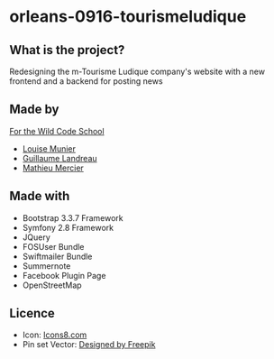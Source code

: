 # orleans-0916-tourismeludique

What is the project?
-----------

Redesigning the m-Tourisme Ludique company's website with a new frontend
and a backend for posting news

Made by
-------
<a href="https://github.com/WildCodeSchool">For the Wild Code School</a> <br/>
- <a href="https://github.com/louisemunier">Louise Munier</a>
- <a href="https://github.com/Gy0m">Guillaume Landreau</a>
- <a href="https://github.com/MathieuM1">Mathieu Mercier</a>

Made with
---------

- Bootstrap 3.3.7 Framework
- Symfony 2.8 Framework
- JQuery
- FOSUser Bundle
- Swiftmailer Bundle
- Summernote
- Facebook Plugin Page
- OpenStreetMap


Licence
-------

- Icon: <a href="https://icons8.com">Icons8.com</a>
- Pin set Vector: <a href="http://www.freepik.com/free-vector/geolocation-map-pin-set_714012.htm">Designed by Freepik</a>
